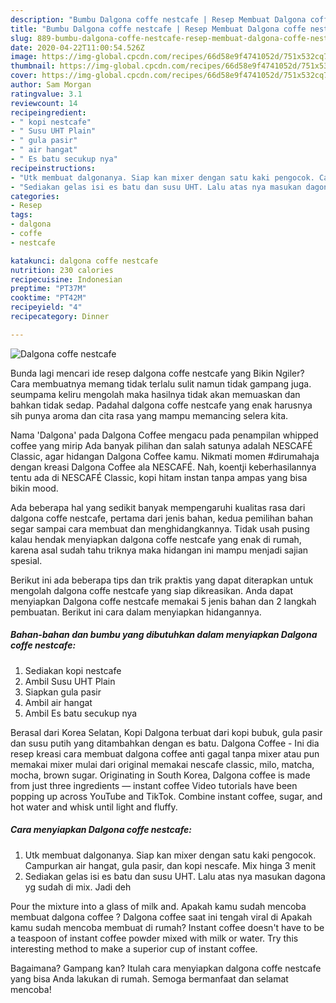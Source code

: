 ```yaml
---
description: "Bumbu Dalgona coffe nestcafe | Resep Membuat Dalgona coffe nestcafe Yang Menggugah Selera"
title: "Bumbu Dalgona coffe nestcafe | Resep Membuat Dalgona coffe nestcafe Yang Menggugah Selera"
slug: 889-bumbu-dalgona-coffe-nestcafe-resep-membuat-dalgona-coffe-nestcafe-yang-menggugah-selera
date: 2020-04-22T11:00:54.526Z
image: https://img-global.cpcdn.com/recipes/66d58e9f4741052d/751x532cq70/dalgona-coffe-nestcafe-foto-resep-utama.jpg
thumbnail: https://img-global.cpcdn.com/recipes/66d58e9f4741052d/751x532cq70/dalgona-coffe-nestcafe-foto-resep-utama.jpg
cover: https://img-global.cpcdn.com/recipes/66d58e9f4741052d/751x532cq70/dalgona-coffe-nestcafe-foto-resep-utama.jpg
author: Sam Morgan
ratingvalue: 3.1
reviewcount: 14
recipeingredient:
- " kopi nestcafe"
- " Susu UHT Plain"
- " gula pasir"
- " air hangat"
- " Es batu secukup nya"
recipeinstructions:
- "Utk membuat dalgonanya. Siap kan mixer dengan satu kaki pengocok. Campurkan air hangat, gula pasir, dan kopi nescafe. Mix hinga 3 menit"
- "Sediakan gelas isi es batu dan susu UHT. Lalu atas nya masukan dagona yg sudah di mix. Jadi deh"
categories:
- Resep
tags:
- dalgona
- coffe
- nestcafe

katakunci: dalgona coffe nestcafe 
nutrition: 230 calories
recipecuisine: Indonesian
preptime: "PT37M"
cooktime: "PT42M"
recipeyield: "4"
recipecategory: Dinner

---
```



![Dalgona coffe nestcafe](https://img-global.cpcdn.com/recipes/66d58e9f4741052d/751x532cq70/dalgona-coffe-nestcafe-foto-resep-utama.jpg)

Bunda lagi mencari ide resep dalgona coffe nestcafe yang Bikin Ngiler? Cara membuatnya memang tidak terlalu sulit namun tidak gampang juga. seumpama keliru mengolah maka hasilnya tidak akan memuaskan dan bahkan tidak sedap. Padahal dalgona coffe nestcafe yang enak harusnya sih punya aroma dan cita rasa yang mampu memancing selera kita.

Nama &#39;Dalgona&#39; pada Dalgona Coffee mengacu pada penampilan whipped coffee yang mirip Ada banyak pilihan dan salah satunya adalah NESCAFÉ Classic, agar hidangan Dalgona Coffee kamu. Nikmati momen #dirumahaja dengan kreasi Dalgona Coffee ala NESCAFÉ. Nah, koentji keberhasilannya tentu ada di NESCAFÉ Classic, kopi hitam instan tanpa ampas yang bisa bikin mood.

Ada beberapa hal yang sedikit banyak mempengaruhi kualitas rasa dari dalgona coffe nestcafe, pertama dari jenis bahan, kedua pemilihan bahan segar sampai cara membuat dan menghidangkannya. Tidak usah pusing kalau hendak menyiapkan dalgona coffe nestcafe yang enak di rumah, karena asal sudah tahu triknya maka hidangan ini mampu menjadi sajian spesial.


Berikut ini ada beberapa tips dan trik praktis yang dapat diterapkan untuk mengolah dalgona coffe nestcafe yang siap dikreasikan. Anda dapat menyiapkan Dalgona coffe nestcafe memakai 5 jenis bahan dan 2 langkah pembuatan. Berikut ini cara dalam menyiapkan hidangannya.

<!--inarticleads1-->

##### Bahan-bahan dan bumbu yang dibutuhkan dalam menyiapkan Dalgona coffe nestcafe:

1. Sediakan  kopi nestcafe
1. Ambil  Susu UHT Plain
1. Siapkan  gula pasir
1. Ambil  air hangat
1. Ambil  Es batu secukup nya


Berasal dari Korea Selatan, Kopi Dalgona terbuat dari kopi bubuk, gula pasir dan susu putih yang ditambahkan dengan es batu. Dalgona Coffee - Ini dia resep kreasi cara membuat dalgona coffee anti gagal tanpa mixer atau pun memakai mixer mulai dari original memakai nescafe classic, milo, matcha, mocha, brown sugar. Originating in South Korea, Dalgona coffee is made from just three ingredients — instant coffee Video tutorials have been popping up across YouTube and TikTok. Combine instant coffee, sugar, and hot water and whisk until light and fluffy. 

<!--inarticleads2-->

##### Cara menyiapkan Dalgona coffe nestcafe:

1. Utk membuat dalgonanya. Siap kan mixer dengan satu kaki pengocok. Campurkan air hangat, gula pasir, dan kopi nescafe. Mix hinga 3 menit
1. Sediakan gelas isi es batu dan susu UHT. Lalu atas nya masukan dagona yg sudah di mix. Jadi deh


Pour the mixture into a glass of milk and. Apakah kamu sudah mencoba membuat dalgona coffee ? Dalgona coffee saat ini tengah viral di Apakah kamu sudah mencoba membuat di rumah? Instant coffee doesn&#39;t have to be a teaspoon of instant coffee powder mixed with milk or water. Try this interesting method to make a superior cup of instant coffee. 

Bagaimana? Gampang kan? Itulah cara menyiapkan dalgona coffe nestcafe yang bisa Anda lakukan di rumah. Semoga bermanfaat dan selamat mencoba!
